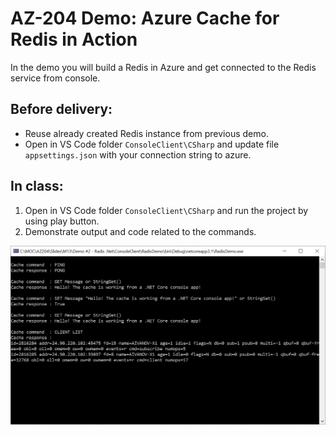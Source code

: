 # AZ-204 Demo: Azure Cache for Redis in Action

In the demo you will build a Redis in Azure and get connected to the Redis service from console.

## Before delivery:

- Reuse already created Redis instance from previous demo.
- Open in VS Code folder `ConsoleClient\CSharp` and update file `appsettings.json` with your connection string to azure.

## In class:

1. Open in VS Code folder `ConsoleClient\CSharp` and run the project by using play button.
1. Demonstrate output and code related to the commands. 

![redis](ConsoleClient\CSharp\screen.png)